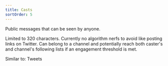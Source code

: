 ```yaml
---
title: Casts
sortOrder: 5
---
```


Public messages that can be seen by anyone.

Limited to 320 characters. Currently no algorithm nerfs to avoid like posting links on Twitter. Can belong to a channel and potentially reach both caster's and channel's following lists if an engagement threshold is met.

Similar to: Tweets